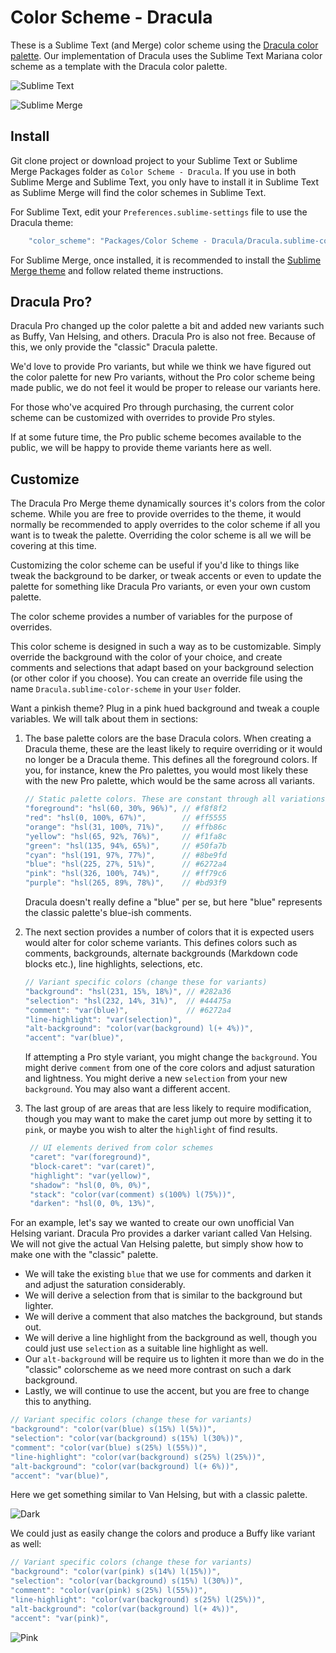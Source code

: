 # Color Scheme - Dracula

These is a Sublime Text (and Merge) color scheme using the [Dracula color palette](https://github.com/dracula/dracula-theme).
Our implementation of Dracula uses the Sublime Text Mariana color scheme as a template with the Dracula color palette.

![Sublime Text](screenshots/Text%20-%20Dracula.png)

![Sublime Merge](screenshots/Merge%20-%20Dracula.png)

## Install

Git clone project or download project to your Sublime Text or Sublime Merge Packages folder as `Color Scheme - Dracula`.
If you use in both Sublime Merge and Sublime Text, you only have to install it in Sublime Text as Sublime Merge will
find the color schemes in Sublime Text.

For Sublime Text, edit your `Preferences.sublime-settings` file to use the Dracula theme:

```js
    "color_scheme": "Packages/Color Scheme - Dracula/Dracula.sublime-color-scheme",
```

For Sublime Merge, once installed, it is recommended to install the [Sublime Merge theme](https://github.com/facelessuser/merge-dracula-theme)
and follow related theme instructions.

## Dracula Pro?

Dracula Pro changed up the color palette a bit and added new variants such as Buffy, Van Helsing, and others. Dracula
Pro is also not free. Because of this, we only provide the "classic" Dracula palette.

We'd love to provide Pro variants, but while we think we have figured out the color palette for new Pro variants,
without the Pro color scheme being made public, we do not feel it would be proper to release our variants here.

For those who've acquired Pro through purchasing, the current color scheme can be customized with overrides to provide
Pro styles.

If at some future time, the Pro public scheme becomes available to the public, we will be happy to provide theme
variants here as well.

## Customize

The Dracula Pro Merge theme dynamically sources it's colors from the color scheme. While you are free to provide
overrides to the theme, it would normally be recommended to apply overrides to the color scheme if all you want is to
tweak the palette. Overriding the color scheme is all we will be covering at this time.

Customizing the color scheme can be useful if you'd like to things like tweak the background to be darker, or tweak
accents or even to update the palette for something like Dracula Pro variants, or even your own custom palette.

The color scheme provides a number of variables for the purpose of overrides.


This color scheme is designed in such a way as to be customizable. Simply override the background with the color of your
choice, and create comments and selections that adapt based on your background selection (or other color if you choose).
You can create an override file using the name `Dracula.sublime-color-scheme` in your `User` folder.

Want a pinkish theme? Plug in a pink hued background and tweak a couple variables. We will talk about them in sections:

1.  The base palette colors are the base Dracula colors. When creating a Dracula theme, these are the least likely to
    require overriding or it would no longer be a Dracula theme. This defines all the foreground colors. If you, for
    instance, knew the Pro palettes, you would most likely these with the new Pro palette, which would be the same
    across all variants.

    ```js
    // Static palette colors. These are constant through all variations.
    "foreground": "hsl(60, 30%, 96%)", // #f8f8f2
    "red": "hsl(0, 100%, 67%)",        // #ff5555
    "orange": "hsl(31, 100%, 71%)",    // #ffb86c
    "yellow": "hsl(65, 92%, 76%)",     // #f1fa8c
    "green": "hsl(135, 94%, 65%)",     // #50fa7b
    "cyan": "hsl(191, 97%, 77%)",      // #8be9fd
    "blue": "hsl(225, 27%, 51%)",      // #6272a4
    "pink": "hsl(326, 100%, 74%)",     // #ff79c6
    "purple": "hsl(265, 89%, 78%)",    // #bd93f9
    ```

    Dracula doesn't really define a "blue" per se, but here "blue" represents the classic palette's blue-ish comments.

1.  The next section provides a number of colors that it is expected users would alter for color scheme variants. This
    defines colors such as comments, backgrounds, alternate backgrounds (Markdown code blocks etc.), line highlights,
    selections, etc.

    ```js
    // Variant specific colors (change these for variants)
    "background": "hsl(231, 15%, 18%)", // #282a36
    "selection": "hsl(232, 14%, 31%)",  // #44475a
    "comment": "var(blue)",             // #6272a4
    "line-highlight": "var(selection)",
    "alt-background": "color(var(background) l(+ 4%))",
    "accent": "var(blue)",
    ```

    If attempting a Pro style variant, you might change the `background`. You might derive `comment` from one of the
    core colors and adjust saturation and lightness. You might derive a new `selection` from your new `background`. You
    may also want a different accent.

1. The last group of are areas that are less likely to require modification, though you may want to make the caret
   jump out more by setting it to `pink`, or maybe you wish to alter the `highlight` of find results.

   ```js
    // UI elements derived from color schemes
    "caret": "var(foreground)",
    "block-caret": "var(caret)",
    "highlight": "var(yellow)",
    "shadow": "hsl(0, 0%, 0%)",
    "stack": "color(var(comment) s(100%) l(75%))",
    "darken": "hsl(0, 0%, 13%)",
    ```

For an example, let's say we wanted to create our own unofficial Van Helsing variant. Dracula Pro provides a darker
variant called Van Helsing. We will not give the actual Van Helsing palette, but simply show how to make one with the
"classic" palette.

-   We will take the existing `blue` that we use for comments and darken it and adjust the saturation considerably.
-   We will derive a selection from that is similar to the background but lighter.
-   We will derive a comment that also matches the background, but stands out.
-   We will derive a line highlight from the background as well, though you could just use `selection` as a suitable
    line highlight as well.
-   Our `alt-background` will be require us to lighten it more than we do in the "classic" colorscheme as we need more
    contrast on such a dark background.
-   Lastly, we will continue to use the accent, but you are free to change this to anything.

```js
// Variant specific colors (change these for variants)
"background": "color(var(blue) s(15%) l(5%))",
"selection": "color(var(background) s(15%) l(30%))",
"comment": "color(var(blue) s(25%) l(55%))",
"line-highlight": "color(var(background) s(25%) l(25%))",
"alt-background": "color(var(background) l(+ 6%))",
"accent": "var(blue)",
```

Here we get something similar to Van Helsing, but with a classic palette.

![Dark](screenshots/Text%20-%20Dark.png)

We could just as easily change the colors and produce a Buffy like variant as well:

```js
// Variant specific colors (change these for variants)
"background": "color(var(pink) s(14%) l(15%))",
"selection": "color(var(background) s(15%) l(30%))",
"comment": "color(var(pink) s(25%) l(55%))",
"line-highlight": "color(var(background) s(25%) l(25%))",
"alt-background": "color(var(background) l(+ 4%))",
"accent": "var(pink)",
```

![Pink](screenshots/Text%20-%20Pink.png)
